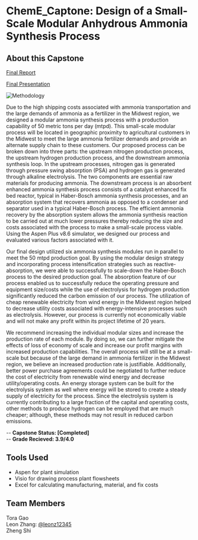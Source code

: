 # ChemE_Captone: Design of a Small-Scale Modular Anhydrous Ammonia Synthesis Process

## About this Capstone

[Final Report](https://github.com/leonz12345/ChemE_Captone/blob/main/Final%20Report/Final%20Report.pdf)

[Final Presentation](https://github.com/leonz12345/ChemE_Captone/blob/main/Final%20Report/Final%20Report.pdf)

![Methodology](https://github.com/MTang0728/Duke_Datathon_2020/blob/master/Documents/Methodology.png?raw=true)

Due to the high shipping costs associated with ammonia transportation and the large demands of ammonia as a fertilizer in the Midwest region, we designed a modular ammonia synthesis process with a production capability of 50 metric tons per day (mtpd). This small-scale modular process will be located in geographic proximity to agricultural customers in the Midwest to meet the large ammonia fertilizer demands and provide an alternate supply chain to these customers. Our proposed process can be broken down into three parts: the upstream nitrogen production process, the upstream hydrogen production process, and the downstream ammonia synthesis loop. In the upstream processes, nitrogen gas is generated through pressure swing absorption (PSA) and hydrogen gas is generated through alkaline electrolysis. The two components are essential raw materials for producing ammonia. The downstream process is an absorbent enhanced ammonia synthesis process consists of a catalyst enhanced fix bed reactor, typical in Haber-Bosch ammonia synthesis processes, and an absorption system that recovers ammonia as opposed to a condenser and separator used in a typical Haber-Bosch process. The efficient ammonia recovery by the absorption system allows the ammonia synthesis reaction to be carried out at much lower pressures thereby reducing the size and costs associated with the process to make a small-scale process viable. Using the Aspen Plus v8.6 simulator, we designed our process and evaluated various factors associated with it.

Our final design utilized six ammonia synthesis modules run in parallel to meet the 50 mtpd production goal. By using the modular design strategy and incorporating process intensification strategies such as reactive-absorption, we were able to successfully to scale-down the Haber-Bosch process to the desired production goal. The absorption feature of our process enabled us to successfully reduce the operating pressure and equipment size/costs while the use of electrolysis for hydrogen production significantly reduced the carbon emission of our process. The utilization of cheap renewable electricity from wind energy in the Midwest region helped to decrease utility costs associated with energy-intensive processes such as electrolysis. However, our process is currently not economically viable and will not make any profit within its project lifetime of 20 years.

We recommend increasing the individual modular sizes and increase the production rate of each module. By doing so, we can further mitigate the effects of loss of economy of scale and increase our profit margins with increased production capabilities. The overall process will still be at a small-scale but because of the large demand in ammonia fertilizer in the Midwest region, we believe an increased production rate is justifiable. Additionally, better power purchase agreements could be negotiated to further reduce the cost of electricity from renewable wind energy and decrease utility/operating costs. An energy storage system can be built for the electrolysis system as well where energy will be stored to create a steady supply of electricity for the process. Since the electrolysis system is currently contributing to a large fraction of the capital and operating costs, other methods to produce hydrogen can be employed that are much cheaper; although, these methods may not result in reduced carbon emissions.

-- **Capstone Status: [Completed]**  <br />
-- **Grade Recieved: 3.9/4.0**

## Tools Used
- Aspen for plant simulation
- Visio for drawing process plant flowsheets
- Excel for calculating manufacturing, material, and fix costs

## Team Members
Tora Gao   <br />
Leon Zhang: [@leonz12345](https://github.com/leonz12345)   <br />
Zheng Shi   <br />
